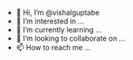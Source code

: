 - 👋 Hi, I’m @vishalguptabe
- 👀 I’m interested in ...
- 🌱 I’m currently learning ...
- 💞️ I’m looking to collaborate on ...
- 📫 How to reach me ...

<!---
vishalguptabe/vishalguptabe is a ✨ special ✨ repository because its `README.md` (this file) appears on your GitHub profile.
You can click the Preview link to take a look at your changes.
--->
